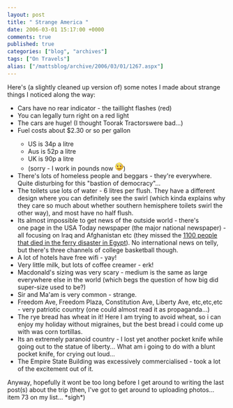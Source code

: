 ```yaml
---
layout: post
title: " Strange America "
date: 2006-03-01 15:17:00 +0000
comments: true
published: true
categories: ["blog", "archives"]
tags: ["On Travels"]
alias: ["/mattsblog/archive/2006/03/01/1267.aspx"]
---
```

<!-- more -->

<P>Here's (a slightly cleaned up version of) some notes&nbsp;I made about strange things&nbsp;I noticed along the way:</P>
 <UL>
 <LI>Cars have no rear indicator - the taillight flashes (red)</LI>
 <LI>You can legally turn right on a red light</LI>
 <LI>The cars are huge! (I thought Toorak Tractorswere bad...)</LI>
 <LI>Fuel costs about $2.30 or so per gallon</LI>
 <UL>
 <LI>US is 34p a litre</LI>
 <LI>Aus is 52p a litre</LI>
 <LI>UK is 90p a litre</LI>
 <LI>(sorry -&nbsp;I work in pounds now <IMG alt=":)" class="emoticon" src="/images/emotions/emotion-1.gif" border=0>)</LI></UL>
 <LI>There's lots of homeless people and beggars - they're everywhere. Quite disturbing for this "bastion of democracy"...</LI>
 <LI>The toilets use lots of water - 6 litres per flush. They have a&nbsp;different design where you&nbsp;can definitely see the swirl (which kinda explains why they care so much about whether southern hemisphere toilets swirl the other way), and most have no half flush.</LI>
 <LI>Its almost impossible to get news of the outside world - there's one&nbsp;page in the USA Today newspaper (the major national newspaper) - all focusing on Iraq and&nbsp;Afghanistan etc (they missed the <A href="http://news.bbc.co.uk/2/hi/middle_east/4678368.stm">1100 people that died in the ferry disaster in Egypt</A>). No international news on telly, but there's&nbsp;three channels of college basketball though.</LI>
 <LI>A&nbsp;lot of hotels have free wifi - yay!</LI>
 <LI>Very little milk, but lots of coffee creamer - erk!</LI>
 <LI>Macdonald's sizing was very scary - medium is the same as large everywhere else in the world (which begs the question of how big did super-size used to be?)</LI>
 <LI>Sir and Ma'am is very common - strange.</LI>
 <LI>Freedom Ave, Freedom Plaza, Constitution Ave, Liberty Ave, etc,etc,etc&nbsp; - very patriotic country (one could almost read it as propaganda...)</LI>
 <LI>The rye bread has wheat in it! Here I am trying to avoid wheat, so i can enjoy my holiday without migraines, but the best bread i could come up with was corn tortillas.</LI>
 <LI>Its an extremely paranoid country - I lost yet another pocket knife while going out to the statue of liberty... What am i going to do with a blunt pocket knife, for crying out loud...</LI>
 <LI>The Empire State Building was&nbsp;excessively commercialised - took a lot of the excitement out of it.</LI></UL>
 <P>Anyway, hopefully it wont be too long before I get around to writing the last post(s) about the trip (then, I've got to get around to uploading photos... item 73 on my list... *sigh*)<BR></P>
